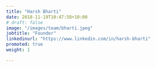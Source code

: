 ```yaml
---
title: "Harsh Bharti"
date: 2018-11-19T10:47:58+10:00
# draft: false
image: "/images/team/bharti.jpeg"
jobtitle: "Founder"
linkedinurl: "https://www.linkedin.com/in/harsh-bharti"
promoted: true
weight: 1

---
```


